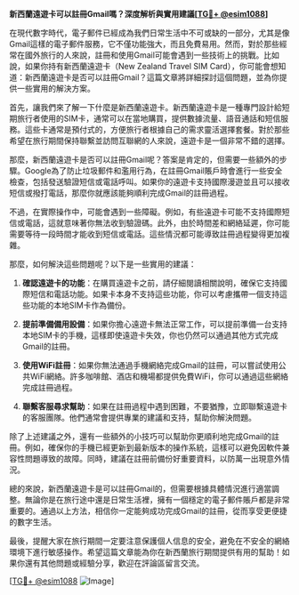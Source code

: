 **新西蘭遠遊卡可以註冊Gmail嗎？深度解析與實用建議[[TG💪+ @esim1088](https://t.me/s/esim1088)]**

在現代數字時代，電子郵件已經成為我們日常生活中不可或缺的一部分，尤其是像Gmail這樣的電子郵件服務，它不僅功能強大，而且免費易用。然而，對於那些經常在國外旅行的人來說，註冊和使用Gmail可能會遇到一些技術上的挑戰。比如說，如果你持有新西蘭遠遊卡（New Zealand Travel SIM Card），你可能會想知道：新西蘭遠遊卡是否可以註冊Gmail？這篇文章將詳細探討這個問題，並為你提供一些實用的解決方案。

首先，讓我們來了解一下什麼是新西蘭遠遊卡。新西蘭遠遊卡是一種專門設計給短期旅行者使用的SIM卡，通常可以在當地購買，提供數據流量、語音通話和短信服務。這些卡通常是預付式的，方便旅行者根據自己的需求靈活選擇套餐。對於那些希望在旅行期間保持聯繫並訪問互聯網的人來說，遠遊卡是一個非常不錯的選擇。

那麼，新西蘭遠遊卡是否可以註冊Gmail呢？答案是肯定的，但需要一些額外的步驟。Google為了防止垃圾郵件和濫用行為，在註冊Gmail賬戶時會進行一些安全檢查，包括發送驗證短信或電話呼叫。如果你的遠遊卡支持國際漫遊並且可以接收短信或撥打電話，那麼你就應該能夠順利完成Gmail的註冊過程。

不過，在實際操作中，可能會遇到一些障礙。例如，有些遠遊卡可能不支持國際短信或電話，這就意味著你無法收到驗證碼。此外，由於時間差和網絡延遲，你可能需要等待一段時間才能收到短信或電話。這些情況都可能導致註冊過程變得更加複雜。

那麼，如何解決這些問題呢？以下是一些實用的建議：

1. **確認遠遊卡的功能**：在購買遠遊卡之前，請仔細閱讀相關說明，確保它支持國際短信和電話功能。如果卡本身不支持這些功能，你可以考慮攜帶一個支持這些功能的本地SIM卡作為備份。

2. **提前準備備用設備**：如果你擔心遠遊卡無法正常工作，可以提前準備一台支持本地SIM卡的手機，這樣即使遠遊卡失效，你也仍然可以通過其他方式完成Gmail的註冊。

3. **使用WiFi註冊**：如果你無法通過手機網絡完成Gmail的註冊，可以嘗試使用公共WiFi網絡。許多咖啡館、酒店和機場都提供免費WiFi，你可以通過這些網絡完成註冊過程。

4. **聯繫客服尋求幫助**：如果在註冊過程中遇到困難，不要猶豫，立即聯繫遠遊卡的客服團隊。他們通常會提供專業的建議和支持，幫助你解決問題。

除了上述建議之外，還有一些額外的小技巧可以幫助你更順利地完成Gmail的註冊。例如，確保你的手機已經更新到最新版本的操作系統，這樣可以避免因軟件兼容性問題導致的故障。同時，建議在註冊前備份好重要資料，以防萬一出現意外情況。

總的來說，新西蘭遠遊卡是可以註冊Gmail的，但需要根據具體情況進行適當調整。無論你是在旅行途中還是日常生活裡，擁有一個穩定的電子郵件賬戶都是非常重要的。通過以上方法，相信你一定能夠成功完成Gmail的註冊，從而享受更便捷的數字生活。

最後，提醒大家在旅行期間一定要注意保護個人信息的安全，避免在不安全的網絡環境下進行敏感操作。希望這篇文章能為你在新西蘭旅行期間提供有用的幫助！如果你還有其他問題或經驗分享，歡迎在評論區留言交流。

[[TG💪+ @esim1088](https://t.me/s/esim1088) ![Image](https://i.postimg.cc/4NQfJmqS/Snipaste-2025-05-13-00-14-12.png)]